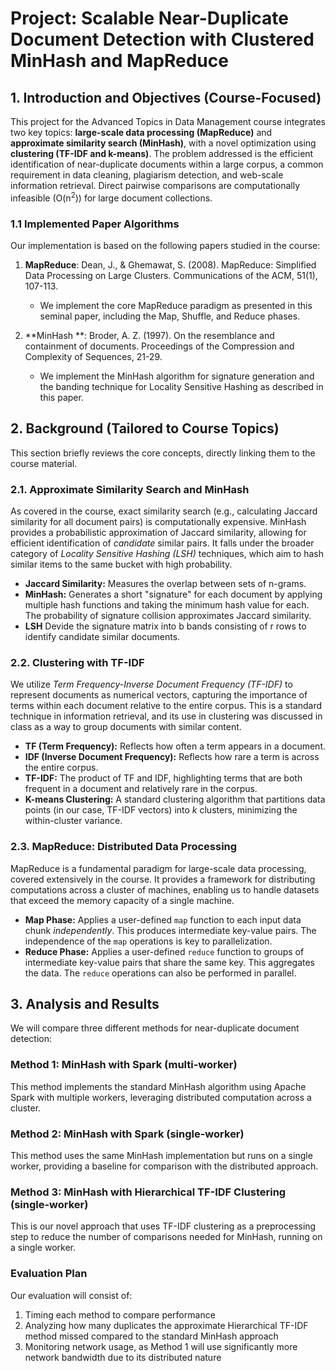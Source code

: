 # Project: Scalable Near-Duplicate Document Detection with Clustered MinHash and MapReduce

## 1. Introduction and Objectives (Course-Focused)

This project for the Advanced Topics in Data Management course integrates two key topics: **large-scale data processing (MapReduce)** and **approximate similarity search (MinHash)**, with a novel optimization using **clustering (TF-IDF and k-means)**. The problem addressed is the efficient identification of near-duplicate documents within a large corpus, a common requirement in data cleaning, plagiarism detection, and web-scale information retrieval.  Direct pairwise comparisons are computationally infeasible (O(n<sup>2</sup>)) for large document collections.


### 1.1 Implemented Paper Algorithms

Our implementation is based on the following papers studied in the course:

1. **MapReduce**: Dean, J., & Ghemawat, S. (2008). MapReduce: Simplified Data Processing on Large Clusters. Communications of the ACM, 51(1), 107-113.
   - We implement the core MapReduce paradigm as presented in this seminal paper, including the Map, Shuffle, and Reduce phases.

2. **MinHash **: Broder, A. Z. (1997). On the resemblance and containment of documents. Proceedings of the Compression and Complexity of Sequences, 21-29.
   - We implement the MinHash algorithm for signature generation and the banding technique for Locality Sensitive Hashing as described in this paper.


## 2. Background (Tailored to Course Topics)

This section briefly reviews the core concepts, directly linking them to the course material.

### 2.1. Approximate Similarity Search and MinHash

As covered in the course, exact similarity search (e.g., calculating Jaccard similarity for all document pairs) is computationally expensive.  MinHash provides a probabilistic approximation of Jaccard similarity, allowing for efficient identification of *candidate* similar pairs.  It falls under the broader category of *Locality Sensitive Hashing (LSH)* techniques, which aim to hash similar items to the same bucket with high probability.

*   **Jaccard Similarity:**  Measures the overlap between sets of n-grams.
*   **MinHash:**  Generates a short "signature" for each document by applying multiple hash functions and taking the minimum hash value for each.  The probability of signature collision approximates Jaccard similarity.
* **LSH** Devide the signature matrix into b bands consisting of r rows to identify candidate similar documents.

### 2.2. Clustering with TF-IDF

We utilize *Term Frequency-Inverse Document Frequency (TF-IDF)* to represent documents as numerical vectors, capturing the importance of terms within each document relative to the entire corpus.  This is a standard technique in information retrieval, and its use in clustering was discussed in class as a way to group documents with similar content.

*   **TF (Term Frequency):**  Reflects how often a term appears in a document.
*   **IDF (Inverse Document Frequency):**  Reflects how rare a term is across the entire corpus.
*   **TF-IDF:**  The product of TF and IDF, highlighting terms that are both frequent in a document and relatively rare in the corpus.
*   **K-means Clustering:** A standard clustering algorithm that partitions data points (in our case, TF-IDF vectors) into *k* clusters, minimizing the within-cluster variance.

### 2.3. MapReduce: Distributed Data Processing

MapReduce is a fundamental paradigm for large-scale data processing, covered extensively in the course. It provides a framework for distributing computations across a cluster of machines, enabling us to handle datasets that exceed the memory capacity of a single machine.

*   **Map Phase:** Applies a user-defined `map` function to each input data chunk *independently*.  This produces intermediate key-value pairs.  The independence of the `map` operations is key to parallelization.
*   **Reduce Phase:**  Applies a user-defined `reduce` function to groups of intermediate key-value pairs that share the same key.  This aggregates the data. The `reduce` operations can also be performed in parallel.

## 3. Analysis and Results

We will compare three different methods for near-duplicate document detection:

### Method 1: MinHash with Spark (multi-worker)
This method implements the standard MinHash algorithm using Apache Spark with multiple workers, leveraging distributed computation across a cluster.

### Method 2: MinHash with Spark (single-worker)
This method uses the same MinHash implementation but runs on a single worker, providing a baseline for comparison with the distributed approach.

### Method 3: MinHash with Hierarchical TF-IDF Clustering (single-worker)
This is our novel approach that uses TF-IDF clustering as a preprocessing step to reduce the number of comparisons needed for MinHash, running on a single worker.

### Evaluation Plan
Our evaluation will consist of:
1. Timing each method to compare performance
2. Analyzing how many duplicates the approximate Hierarchical TF-IDF method missed compared to the standard MinHash approach
3. Monitoring network usage, as Method 1 will use significantly more network bandwidth due to its distributed nature
